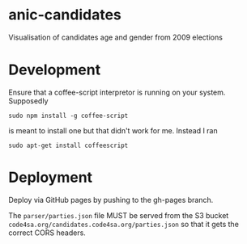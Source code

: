 anic-candidates
===============

Visualisation of candidates age and gender from 2009 elections 

Development
============

Ensure that a coffee-script interpretor is running on your system. Supposedly 

```
sudo npm install -g coffee-script
```

is meant to install one but that didn't work for me. Instead I ran

```
sudo apt-get install coffeescript
```

Deployment
==========

Deploy via GitHub pages by pushing to the gh-pages branch.

The `parser/parties.json` file MUST be served from the S3 bucket `code4sa.org/candidates.code4sa.org/parties.json` so that it
gets the correct CORS headers.
